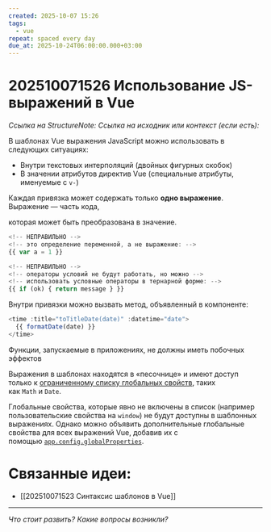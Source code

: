 ```yaml
---
created: 2025-10-07 15:26
tags:
  - vue
repeat: spaced every day
due_at: 2025-10-24T06:00:00.000+03:00
---
```

# 202510071526 Использование JS-выражений в Vue

*Ссылка на StructureNote:*
*Ссылка на исходник или контекст (если есть):*

В шаблонах Vue выражения JavaScript можно использовать в следующих ситуациях:

- Внутри текстовых интерполяций (двойных фигурных скобок)
- В значении атрибутов директив Vue (специальные атрибуты, именуемые с `v-`)

Каждая привязка может содержать только **одно выражение**. Выражение — часть кода,

которая может быть преобразована в значение.

```js
<!-- НЕПРАВИЛЬНО -->
<!-- это определение переменной, а не выражение: -->
{{ var a = 1 }}

<!-- НЕПРАВИЛЬНО -->
<!-- операторы условий не будут работать, но можно -->
<!-- использовать условные операторы в тернарной форме: -->
{{ if (ok) { return message } }}
```

Внутри привязки можно вызвать метод, объявленный в компоненте:

```js
<time :title="toTitleDate(date)" :datetime="date">
  {{ formatDate(date) }}
</time>
```

Функции, запускаемые в приложениях, не должны иметь побочных эффектов

Выражения в шаблонах находятся в «песочнице» и имеют доступ только к [ограниченному списку глобальных свойств](https://github.com/vuejs/core/blob/main/packages/shared/src/globalsAllowList.ts#L3), таких как `Math` и `Date`.

Глобальные свойства, которые явно не включены в список (например пользовательские свойства на `window`) не будут доступны в шаблонных выражениях. Однако можно объявить дополнительные глобальные свойства для всех выражений Vue, добавив их с помощью [`app.config.globalProperties`](https://ru.vuejs.org/api/application.html#app-config-globalproperties).

# Связанные идеи:

* [[202510071523 Синтаксис шаблонов в Vue]]

---

*Что стоит развить? Какие вопросы возникли?*
